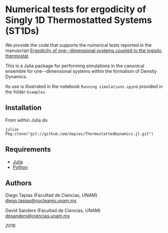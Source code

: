 # Numerical tests for ergodicity of Singly 1D Thermostatted Systems (ST1Ds) 

We provide the code that supports the numerical tests reported in the manuscript [Ergodicity of one--dimensional systems coupled to the logistic thermostat](https://arxiv.org/abs/1611.05090).

This is a Julia package for performing simulations in the canonical ensemble for one--dimensional systems within the formalism of Density Dynamics. 

Its use is illustrated in the notebook `Running simulations.ipynb` provided in the folder `Examples`.

## Installation

From within Julia do

```
julia> Pkg.clone("git://github.com/dapias/ThermostattedDynamics.jl.git")
```

## Requirements

- [Julia](http://julialang.org/downloads/)
- [Python](https://www.python.org/downloads/release/python-2710/)


## Authors

Diego Tapias (Facultad de Ciencias, UNAM) diego.tapias@nucleares.unam.mx

David Sanders (Facultad de Ciencias, UNAM) dpsanders@ciencias.unam.mx

*2016*


